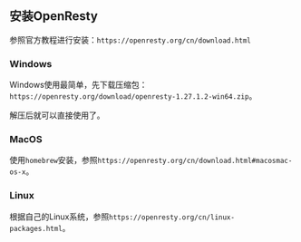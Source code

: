 ## 安装OpenResty

参照官方教程进行安装：`https://openresty.org/cn/download.html`

### Windows

Windows使用最简单，先下载压缩包：`https://openresty.org/download/openresty-1.27.1.2-win64.zip`。

解压后就可以直接使用了。

### MacOS

使用`homebrew`安装，参照`https://openresty.org/cn/download.html#macosmac-os-x`。

### Linux

根据自己的Linux系统，参照`https://openresty.org/cn/linux-packages.html`。